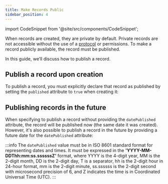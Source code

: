```yaml
---
title: Make Records Public
sidebar_position: 4
---
```


import CodeSnippet from '@site/src/components/CodeSnippet';


When records are created, they are private by default. Private records are not accessible without the use of a [protocol](/docs/web5/decentralized-web-nodes/protocols/) or permissions. To make a record publicly available, the record must be published.

In this guide, we’ll discuss how to publish a record.

## Publish a record upon creation

To publish a record, you must explicitly declare that record as published by setting the `published` attribute to `true` when creating it:

<CodeSnippet functionName='createPublishedRecord'/>

## Publishing records in the future

When specifying to publish a record without providing the `datePublished` attribute, the record will be published now (the same date it was created). However, it's also possible to publish a record in the future by providing a future date for the `datePublished` attribute:

<CodeSnippet functionName='createRecordWithDatePublished'/>

:::info
The `datePublished` value must be in ISO 8601 standard format for representing dates and times. It must be expressed in the **'YYYY-MM-DDThh:mm:ss.ssssssZ'** format, where YYYY is the 4-digit year, MM is the 2-digit month, DD is the 2-digit day, T is a separator, hh is the 2-digit hour in 24-hour format, mm is the 2-digit minute, ss.ssssss is the 2-digit second with microsecond precision of 6, and Z indicates the time is in Coordinated Universal Time (UTC).
:::